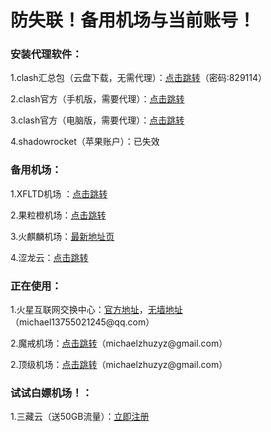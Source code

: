 # 防失联！备用机场与当前账号！

### 安装代理软件：
<p>1.clash汇总包（云盘下载，无需代理）：<a href="https://michaelzhu.lanzoub.com/b032s57wd">点击跳转</a>（密码:829114）
<p>2.clash官方（手机版，需要代理）：<a href="https://github.com/Kr328/ClashForAndroid/releases">点击跳转</a>
<p>3.clash官方（电脑版，需要代理）：<a href="https://github.com/Fndroid/clash_for_windows_pkg/releases">点击跳转</a>
<p>4.shadowrocket（苹果账户）：已失效

### 备用机场：
<p>1.XFLTD机场 ：<a href="https://xftld.org/#/register?code=CzTkjzJw">点击跳转</a>
<p>2.果粒橙机场：<a href="https://guolicheng.cc/index.php#/login">点击跳转</a>
<p>3.火麒麟机场：<a href="https://a.krbee.win/">最新地址页</a>
<p>4.涩龙云：<a href="https://www.selom.xyz/#/login">点击跳转</a>
  
### 正在使用：
<p>1.火星互联网交换中心：<a href="https://dash.marsix.net/">官方地址</a>，<a href="http://139.177.191.91:9443/">无墙地址</a>（michael13755021245@qq.com）
<p>2.魔戒机场：<a href="https://mojie.me">点击跳转</a>（michaelzhuzyz@gmail.com）
<p>2.顶级机场：<a href="https://xn--mes358a9urctx.com/">点击跳转</a>（michaelzhuzyz@gmail.com）

### 试试白嫖机场！：
<p>1.三藏云（送50GB流量）：<a href="https://sanzangyun.cc/#/register?code=rYIvqDqp">立即注册</a>


